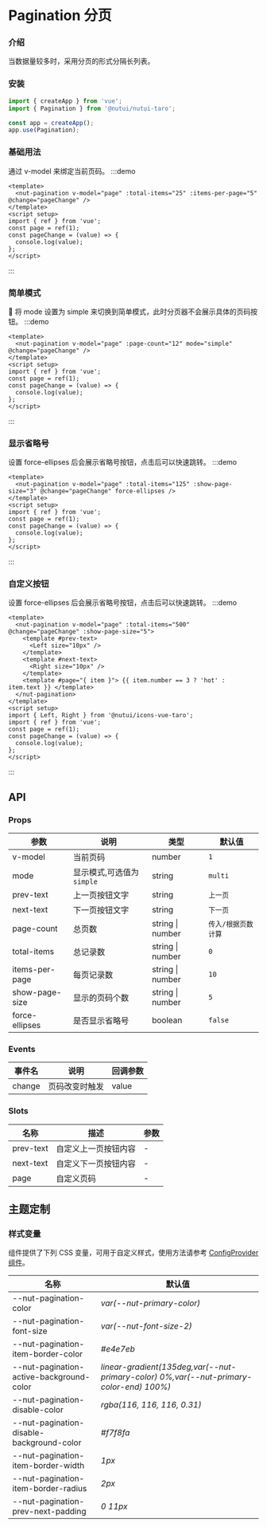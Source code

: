 # Pagination 分页

### 介绍

当数据量较多时，采用分页的形式分隔长列表。

### 安装

```js
import { createApp } from 'vue';
import { Pagination } from '@nutui/nutui-taro';

const app = createApp();
app.use(Pagination);
```

### 基础用法

通过 v-model 来绑定当前页码。
:::demo

```vue
<template>
  <nut-pagination v-model="page" :total-items="25" :items-per-page="5" @change="pageChange" />
</template>
<script setup>
import { ref } from 'vue';
const page = ref(1);
const pageChange = (value) => {
  console.log(value);
};
</script>
```

:::

### 简单模式

 将 mode 设置为 simple 来切换到简单模式，此时分页器不会展示具体的页码按钮。
:::demo

```vue
<template>
  <nut-pagination v-model="page" :page-count="12" mode="simple" @change="pageChange" />
</template>
<script setup>
import { ref } from 'vue';
const page = ref(1);
const pageChange = (value) => {
  console.log(value);
};
</script>
```

:::

### 显示省略号

设置 force-ellipses 后会展示省略号按钮，点击后可以快速跳转。
:::demo

```vue
<template>
  <nut-pagination v-model="page" :total-items="125" :show-page-size="3" @change="pageChange" force-ellipses />
</template>
<script setup>
import { ref } from 'vue';
const page = ref(1);
const pageChange = (value) => {
  console.log(value);
};
</script>
```

:::

### 自定义按钮

设置 force-ellipses 后会展示省略号按钮，点击后可以快速跳转。
:::demo

```vue
<template>
  <nut-pagination v-model="page" :total-items="500" @change="pageChange" :show-page-size="5">
    <template #prev-text>
      <Left size="10px" />
    </template>
    <template #next-text>
      <Right size="10px" />
    </template>
    <template #page="{ item }"> {{ item.number == 3 ? 'hot' : item.text }} </template>
  </nut-pagination>
</template>
<script setup>
import { Left, Right } from '@nutui/icons-vue-taro';
import { ref } from 'vue';
const page = ref(1);
const pageChange = (value) => {
  console.log(value);
};
</script>
```

:::

## API

### Props

| 参数 | 说明 | 类型 | 默认值 |
|  ---  |  ---  |  ---  |  ---  |
| v-model | 当前页码 | number | `1` |
| mode | 显示模式,可选值为 `simple` | string | `multi` |
| prev-text | 上一页按钮文字 | string | `上一页` |
| next-text | 下一页按钮文字 | string | `下一页` |
| page-count | 总页数 | string \| number | `传入/根据页数计算` |
| total-items | 总记录数 | string \| number | `0` |
| items-per-page | 每页记录数 | string \| number | `10` |
| show-page-size | 显示的页码个数 | string \| number | `5` |
| force-ellipses | 是否显示省略号 | boolean | `false` |

### Events

| 事件名 | 说明 | 回调参数 |
|  ---  |  ---  |  ---  |
| change | 页码改变时触发 | value |

### Slots

| 名称 | 描述 | 参数 |
|  ---  |  ---  |  ---  |
| prev-text | 自定义上一页按钮内容 | - |
| next-text | 自定义下一页按钮内容 | - |
| page | 自定义页码 | - |

## 主题定制

### 样式变量

组件提供了下列 CSS 变量，可用于自定义样式，使用方法请参考 [ConfigProvider 组件](#/zh-CN/component/configprovider)。

| 名称 | 默认值 |
|  ---  |  ---  |
| --nut-pagination-color | _var(--nut-primary-color)_ |
| --nut-pagination-font-size | _var(--nut-font-size-2)_ |
| --nut-pagination-item-border-color | _#e4e7eb_ |
| --nut-pagination-active-background-color | _linear-gradient(135deg,var(--nut-primary-color) 0%,var(--nut-primary-color-end) 100%)_ |
| --nut-pagination-disable-color | _rgba(116, 116, 116, 0.31)_ |
| --nut-pagination-disable-background-color | _#f7f8fa_ |
| --nut-pagination-item-border-width | _1px_ |
| --nut-pagination-item-border-radius | _2px_ |
| --nut-pagination-prev-next-padding | _0 11px_ |

